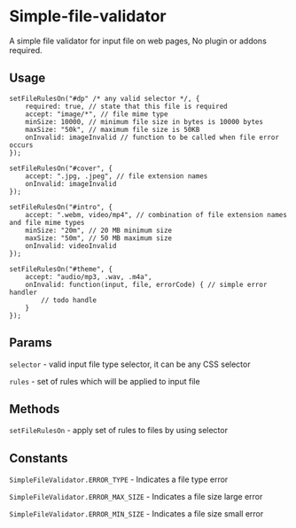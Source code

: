 # Simple-file-validator

A simple file validator for input file on web pages, No plugin or addons required.

## Usage

	setFileRulesOn("#dp" /* any valid selector */, {
		required: true, // state that this file is required
		accept: "image/*", // file mime type
		minSize: 10000, // minimum file size in bytes is 10000 bytes
		maxSize: "50k", // maximum file size is 50KB
		onInvalid: imageInvalid // function to be called when file error occurs
	});

	setFileRulesOn("#cover", {
		accept: ".jpg, .jpeg", // file extension names
		onInvalid: imageInvalid
	});

	setFileRulesOn("#intro", {
		accept: ".webm, video/mp4", // combination of file extension names and file mime types
		minSize: "20m", // 20 MB minimum size
		maxSize: "50m", // 50 MB maximum size
		onInvalid: videoInvalid
	});

	setFileRulesOn("#theme", { 
		accept: "audio/mp3, .wav, .m4a", 
		onInvalid: function(input, file, errorCode) { // simple error handler
			// todo handle
		}
	});

## Params

`selector` - valid input file type selector, it can be any CSS selector

`rules` - set of rules which will be applied to input file

## Methods

`setFileRulesOn` - apply set of rules to files by using selector

## Constants

`SimpleFileValidator.ERROR_TYPE` - Indicates a file type error

`SimpleFileValidator.ERROR_MAX_SIZE` - Indicates a file size large error

`SimpleFileValidator.ERROR_MIN_SIZE` - Indicates a file size small error
